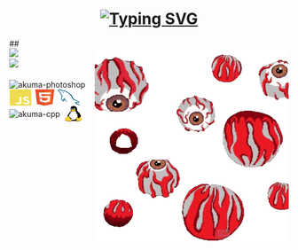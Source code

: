 <h1 align="center">
  <a href="https://git.io/typing-svg"><img src="https://readme-typing-svg.herokuapp.com?font=Montserrat&weight=700&ht=70=1000&color=900404&center=true&vCenter=true&width=200&lines=Olá...;Sou+Edvaldo" alt="Typing SVG" /></a>
</h1>
## 
 
 <div>
  <a href="https://github.com/Edmurk"></a>
  <img align="right" alt="Ed-gif" height="350" width="auto" src="https://github.com/Edmurk/Edmurk/blob/main/gifs/eyes-unscreen.gif">
  <img height="180em" src="https://github-readme-stats.vercel.app/api?username=Edmurk&show_icons=true&theme=shadow_red"/>
    <br>
  <img height="180em" src="https://github-readme-stats.vercel.app/api/top-langs/?username=Edmurk&layout=compact&langs_count=16&theme=shadow_red"/>
</div>
    
<div style="display: inline_block"><br>
  <img align="center" alt="akuma-photoshop" height="30" width="40" src="https://cdn.jsdelivr.net/gh/devicons/devicon@latest/icons/photoshop/photoshop-original.svg">
  <img align="center" alt="akuma-Js" height="30" width="40" src="https://raw.githubusercontent.com/devicons/devicon/master/icons/javascript/javascript-plain.svg">
  <img align="center" alt="akuma-HTML" height="30" width="40" src="https://raw.githubusercontent.com/devicons/devicon/master/icons/html5/html5-original.svg">
  <img align="center" alt="akuma-mysql" height="30" width="40" src="https://raw.githubusercontent.com/devicons/devicon/master/icons/mysql/mysql-original.svg">
  <img align="center" alt="akuma-cpp" height="30" width="40" src="https://cdn.jsdelivr.net/gh/devicons/devicon@latest/icons/cplusplus/cplusplus-original.svg">
  <!--    <img align="center" alt="akuma" height="30" width="40" src=""> -->
  <img align="center" alt="akuma-tux" height="30" width="40" src="https://raw.githubusercontent.com/devicons/devicon/master/icons/linux/linux-original.svg">
</div>

  ##

<div>

</div>
